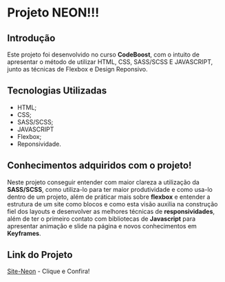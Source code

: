 # Projeto NEON!!!

## Introdução

Este projeto foi desenvolvido no curso **CodeBoost**, com o intuito de apresentar o método de utilizar HTML, CSS, SASS/SCSS E JAVASCRIPT, junto as técnicas de Flexbox e Design Reponsivo. 

## Tecnologias Utilizadas 

- HTML;
- CSS;
- SASS/SCSS;
- JAVASCRIPT
- Flexbox;
- Reponsividade.

## Conhecimentos adquiridos com o projeto!

Neste projeto conseguir entender com maior clareza a utilização da **SASS/SCSS**, como utiliza-lo para ter maior produtividade e como usa-lo dentro de um projeto, além de práticar mais sobre **flexbox** e entender a estrutura de um site como blocos e como esta visão auxilia na construção fiel dos layouts e desenvolver as melhores técnicas de **responsividades**, além de ter o primeiro contato com bibliotecas de **Javascript** para apresentar animação e slide na página e novos conhecimentos em **Keyframes**.

## Link do Projeto

[Site-Neon](https://projeto-neon-code.netlify.app/) - Clique e Confira!